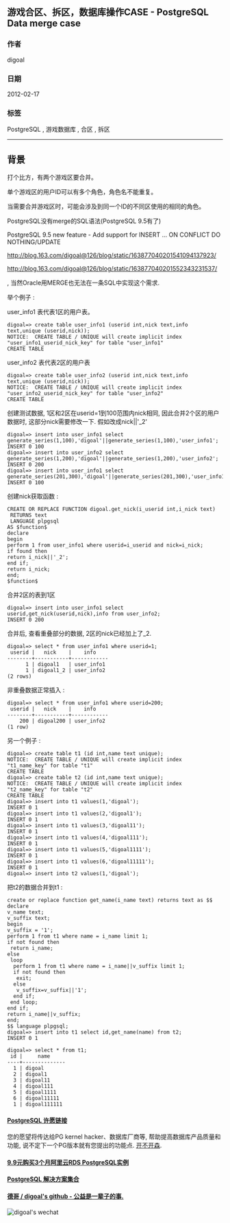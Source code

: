 ## 游戏合区、拆区，数据库操作CASE - PostgreSQL Data merge case  
                          
### 作者                          
digoal                          
                          
### 日期                          
2012-02-17                         
                          
### 标签                          
PostgreSQL , 游戏数据库 , 合区 , 拆区    
                          
----                          
                          
## 背景        
打个比方，有两个游戏区要合并。  
  
单个游戏区的用户ID可以有多个角色，角色名不能重复。  
  
当需要合并游戏区时，可能会涉及到同一个ID的不同区使用的相同的角色。  
  
  
PostgreSQL没有merge的SQL语法(PostgreSQL 9.5有了)  
  
PostgreSQL 9.5 new feature - Add support for INSERT ... ON CONFLICT DO NOTHING/UPDATE  
  
http://blog.163.com/digoal@126/blog/static/163877040201541094137923/  
  
http://blog.163.com/digoal@126/blog/static/163877040201552343231537/  
  
, 当然Oracle用MERGE也无法在一条SQL中实现这个需求.  
  
举个例子 :   
  
  
user_info1 表代表1区的用户表。  
  
```  
digoal=> create table user_info1 (userid int,nick text,info text,unique (userid,nick));  
NOTICE:  CREATE TABLE / UNIQUE will create implicit index "user_info1_userid_nick_key" for table "user_info1"  
CREATE TABLE  
```  
  
user_info2 表代表2区的用户表  
  
```  
digoal=> create table user_info2 (userid int,nick text,info text,unique (userid,nick));  
NOTICE:  CREATE TABLE / UNIQUE will create implicit index "user_info2_userid_nick_key" for table "user_info2"  
CREATE TABLE  
```  
  
创建测试数据, 1区和2区在userid=1到100范围内nick相同, 因此合并2个区的用户数据时, 这部分nick需要修改一下. 假如改成nick||'_2'  
  
```  
digoal=> insert into user_info1 select generate_series(1,100),'digoal'||generate_series(1,100),'user_info1';  
INSERT 0 100  
digoal=> insert into user_info2 select generate_series(1,200),'digoal'||generate_series(1,200),'user_info2';  
INSERT 0 200  
digoal=> insert into user_info1 select generate_series(201,300),'digoal'||generate_series(201,300),'user_info1';  
INSERT 0 100  
```  
  
创建nick获取函数 :  
  
```  
CREATE OR REPLACE FUNCTION digoal.get_nick(i_userid int,i_nick text)  
 RETURNS text  
 LANGUAGE plpgsql  
AS $function$  
declare  
begin  
perform 1 from user_info1 where userid=i_userid and nick=i_nick;  
if found then   
return i_nick||'_2';  
end if;  
return i_nick;  
end;  
$function$  
```  
  
合并2区的表到1区  
  
```  
digoal=> insert into user_info1 select userid,get_nick(userid,nick),info from user_info2;  
INSERT 0 200  
```  
  
合并后, 查看重叠部分的数据, 2区的nick已经加上了_2.  
  
```  
digoal=> select * from user_info1 where userid=1;  
 userid |   nick    |    info      
--------+-----------+------------  
      1 | digoal1   | user_info1  
      1 | digoal1_2 | user_info2  
(2 rows)  
```  
  
非重叠数据正常插入 :   
  
```  
digoal=> select * from user_info1 where userid=200;  
 userid |   nick    |    info      
--------+-----------+------------  
    200 | digoal200 | user_info2  
(1 row)  
```  
  
另一个例子 :   
  
```  
digoal=> create table t1 (id int,name text unique);  
NOTICE:  CREATE TABLE / UNIQUE will create implicit index "t1_name_key" for table "t1"  
CREATE TABLE  
digoal=> create table t2 (id int,name text unique);  
NOTICE:  CREATE TABLE / UNIQUE will create implicit index "t2_name_key" for table "t2"  
CREATE TABLE  
digoal=> insert into t1 values(1,'digoal');  
INSERT 0 1  
digoal=> insert into t1 values(2,'digoal1');  
INSERT 0 1  
digoal=> insert into t1 values(3,'digoal11');  
INSERT 0 1  
digoal=> insert into t1 values(4,'digoal111');  
INSERT 0 1  
digoal=> insert into t1 values(5,'digoal1111');  
INSERT 0 1  
digoal=> insert into t1 values(6,'digoal11111');  
INSERT 0 1  
digoal=> insert into t2 values(1,'digoal');  
```  
  
把t2的数据合并到t1 :   
  
```  
create or replace function get_name(i_name text) returns text as $$  
declare  
v_name text;  
v_suffix text;  
begin  
v_suffix = '1';  
perform 1 from t1 where name = i_name limit 1;  
if not found then  
 return i_name;  
else  
 loop  
  perform 1 from t1 where name = i_name||v_suffix limit 1;  
  if not found then  
   exit;  
  else  
   v_suffix=v_suffix||'1';  
  end if;  
 end loop;  
end if;  
return i_name||v_suffix;  
end;  
$$ language plpgsql;  
digoal=> insert into t1 select id,get_name(name) from t2;  
INSERT 0 1  
  
digoal=> select * from t1;  
 id |     name       
----+--------------  
  1 | digoal  
  2 | digoal1  
  3 | digoal11  
  4 | digoal111  
  5 | digoal1111  
  6 | digoal11111  
  1 | digoal111111  
```  
  
    
  
  
  
  
  
  
  
  
  
  
  
  
  
  
  
  
  
  
  
  
  
  
  
  
  
  
  
  
  
  
  
  
  
  
  
  
  
  
  
  
  
  
  
  
  
  
  
  
  
  
  
  
  
  
  
  
  
  
  
  
  
  
  
#### [PostgreSQL 许愿链接](https://github.com/digoal/blog/issues/76 "269ac3d1c492e938c0191101c7238216")
您的愿望将传达给PG kernel hacker、数据库厂商等, 帮助提高数据库产品质量和功能, 说不定下一个PG版本就有您提出的功能点. [开不开森](https://github.com/digoal/blog/issues/76 "269ac3d1c492e938c0191101c7238216").  
  
  
#### [9.9元购买3个月阿里云RDS PostgreSQL实例](https://www.aliyun.com/database/postgresqlactivity "57258f76c37864c6e6d23383d05714ea")
  
  
#### [PostgreSQL 解决方案集合](https://yq.aliyun.com/topic/118 "40cff096e9ed7122c512b35d8561d9c8")
  
  
#### [德哥 / digoal's github - 公益是一辈子的事.](https://github.com/digoal/blog/blob/master/README.md "22709685feb7cab07d30f30387f0a9ae")
  
  
![digoal's wechat](../pic/digoal_weixin.jpg "f7ad92eeba24523fd47a6e1a0e691b59")
  
